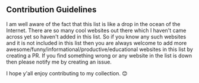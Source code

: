 ## Contribution Guidelines

I am well aware of the fact that this list is like a drop in the ocean of the Internet. There are so many cool websites out there which I haven't came across yet so haven't added in this list. So if you know any such websites and it is not included in this list then you are always welcome to add more awesome/funny/informational/productive/educational websites in this list by creating a PR. If you find something wrong or any website in the list is down then please notify me by creating an issue.

I hope y'all enjoy contributing to my collection. :blush:
